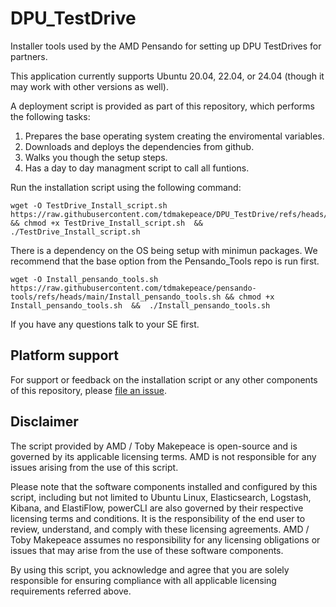 # DPU_TestDrive
Installer tools used by the AMD Pensando for setting up DPU TestDrives for partners.

This application currently supports Ubuntu 20.04, 22.04, or 24.04 (though it may work with other versions as well).

A deployment script is provided as part of this repository, which performs the following tasks:

1. Prepares the base operating system creating the enviromental variables.
2. Downloads and deploys the dependencies from github.
3. Walks you though the setup steps.
4. Has a day to day managment script to call all funtions.


Run the installation script using the following command:


    wget -O TestDrive_Install_script.sh  https://raw.githubusercontent.com/tdmakepeace/DPU_TestDrive/refs/heads/main/TestDrive_Install_script.sh && chmod +x TestDrive_Install_script.sh  &&  ./TestDrive_Install_script.sh
    
    
There is a dependency on the OS being setup with minimun packages. We recommend that the base option from the Pensando_Tools repo is run first.

    wget -O Install_pensando_tools.sh  https://raw.githubusercontent.com/tdmakepeace/pensando-tools/refs/heads/main/Install_pensando_tools.sh && chmod +x Install_pensando_tools.sh  &&  ./Install_pensando_tools.sh


If you have any questions talk to your SE first.

## Platform support

For support or feedback on the installation script or any other components of this repository, please [file an issue](https://github.com/tdmakepeace/DPU_TestDrive/issues).


## Disclaimer

The script provided by AMD / Toby Makepeace is open-source and is governed by its applicable licensing terms. AMD is not responsible for any issues arising from the use of this script.

Please note that the software components installed and configured by this script, including but not limited to Ubuntu Linux, Elasticsearch, Logstash, Kibana, and ElastiFlow, powerCLI are also governed by their respective licensing terms and conditions. It is the responsibility of the end user to review, understand, and comply with these licensing agreements.
AMD / Toby Makepeace assumes no responsibility for any licensing obligations or issues that may arise from the use of these software components.

By using this script, you acknowledge and agree that you are solely responsible for ensuring compliance with all applicable licensing requirements referred above.
